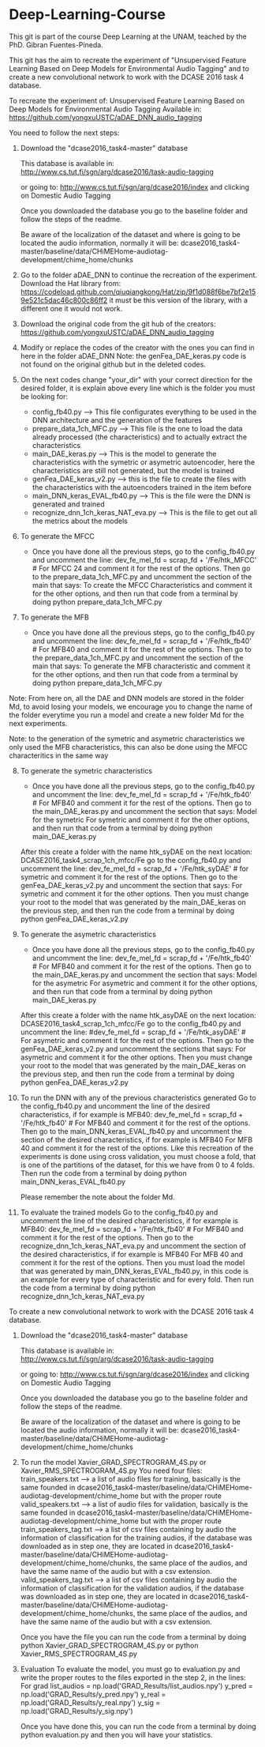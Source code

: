 # Deep-Learning-Course
This git is part of the course Deep Learning at the UNAM, teached by the PhD. Gibran Fuentes-Pineda.

This git has the aim to recreate the experiment of "Unsupervised Feature Learning Based on Deep Models for Environmental Audio Tagging" and to create a new convolutional network to work with the DCASE 2016 task 4 database.

To recreate the experiment of: 
Unsupervised Feature Learning Based on Deep Models for Environmental Audio Tagging
Available in: https://github.com/yongxuUSTC/aDAE_DNN_audio_tagging

You need to follow the next steps:

1. Download the "dcase2016_task4-master" database	

	This database is available in: 
	http://www.cs.tut.fi/sgn/arg/dcase2016/task-audio-tagging

	or going to: http://www.cs.tut.fi/sgn/arg/dcase2016/index and clicking on Domestic Audio Tagging

	Once you downloaded the database you go to the baseline folder and follow the steps of the readme.

	Be aware of the localization of the dataset and where is going to be located the audio information, normally it will be:
	dcase2016_task4-master/baseline/data/CHiMEHome-audiotag-development/chime_home/chunks

2. Go to the folder aDAE_DNN to continue the recreation of the experiment.
	Download the Hat library from:
	https://codeload.github.com/qiuqiangkong/Hat/zip/9f1d088f6be7bf2e159e521c5dac46c800c86ff2
	it must be this version of the library, with a different one it would not work.

3. Download the original code from the git hub of the creators:
	https://github.com/yongxuUSTC/aDAE_DNN_audio_tagging

4. Modify or replace the codes of the creator with the ones you can find in here in the folder aDAE_DNN
	Note: the genFea_DAE_keras.py code is not found on the original github but in the deleted codes.

5. On the next codes change "your_dir" with your correct direction for the desired folder, it is explain above every line which is the folder you must be looking for:
	* config_fb40.py --> This file configurates everything to be used in the DNN architecture and the generation of the features
	* prepare_data_1ch_MFC.py --> This file is the one to load the data already processed (the characteristics) and to actually extract the characteristics
	* main_DAE_keras.py --> This is the model to generate the characteristics with the symetric or asymetric autoencoder, here the characteristics are still not generated, but the model is trained
	* genFea_DAE_keras_v2.py --> this is the file to create the files with the characteristics with the autoencoders trained in the item before
	* main_DNN_keras_EVAL_fb40.py --> This is the file were the DNN is generated and trained
	* recognize_dnn_1ch_keras_NAT_eva.py --> This is the file to get out all the metrics about the models

6. To generate the MFCC
	* Once you have done all the previous steps, go to the config_fb40.py and uncomment the line:
	dev_fe_mel_fd = scrap_fd + '/Fe/htk_MFCC'	 	# For MFCC 24 
	and comment it for the rest of the options.
	Then go to the prepare_data_1ch_MFC.py and uncomment the section of the main that says:
	To create the MFCC Characteristics
	and comment it for the other options, and then run that code from a terminal by doing python prepare_data_1ch_MFC.py

7. To generate the MFB
	* Once you have done all the previous steps, go to the config_fb40.py and uncomment the line:
	dev_fe_mel_fd = scrap_fd + '/Fe/htk_fb40' 		# For MFB40
	and comment it for the rest of the options.
	Then go to the prepare_data_1ch_MFC.py and uncomment the section of the main that says:
	To generate the MFB characteristic
	and comment it for the other options, and then run that code from a terminal by doing python prepare_data_1ch_MFC.py

Note: From here on, all the DAE and DNN models are stored in the folder Md, to avoid losing your models, we encourage you to change the name of the folder everytime you run a model and create a new folder Md for the next experiments.

Note: to the generation of the symetric and asymetric characteristics we only used the MFB characteristics, this can also be done using the MFCC characteritics in the same way

8. To generate the symetric characteristics
	* Once you have done all the previous steps, go to the config_fb40.py and uncomment the line:
	dev_fe_mel_fd = scrap_fd + '/Fe/htk_fb40' 		# For MFB40
	and comment it for the rest of the options.
	Then go to the main_DAE_keras.py and uncomment the section that says:
	Model for the symetric
	For symetric
	and comment it for the other options, and then run that code from a terminal by doing python main_DAE_keras.py

	After this create a folder with the name htk_syDAE on the next location:
	DCASE2016_task4_scrap_1ch_mfcc/Fe
	go to the config_fb40.py and uncomment the line:
	dev_fe_mel_fd = scrap_fd + '/Fe/htk_syDAE'		# for symetric
	and comment it for the rest of the options.
	Then go to the genFea_DAE_keras_v2.py and uncomment the section that says:
	For symetric
	and comment it for the other options. Then you must change your root to the model that was generated by the main_DAE_keras on the previous step, and then run the code from a terminal by doing python genFea_DAE_keras_v2.py

9. To generate the asymetric characteristics
	* Once you have done all the previous steps, go to the config_fb40.py and uncomment the line:
	dev_fe_mel_fd = scrap_fd + '/Fe/htk_fb40' 		# For MFB40
	and comment it for the rest of the options.
	Then go to the main_DAE_keras.py and uncomment the section that says:
	Model for the asymetric
	For asymetric
	and comment it for the other options, and then run that code from a terminal by doing python main_DAE_keras.py

	After this create a folder with the name htk_asyDAE on the next location:
	DCASE2016_task4_scrap_1ch_mfcc/Fe
	go to the config_fb40.py and uncomment the line:
	#dev_fe_mel_fd = scrap_fd + '/Fe/htk_asyDAE'	# For asymetric
	and comment it for the rest of the options.
	Then go to the genFea_DAE_keras_v2.py and uncomment the sections that says:
	For asymetric
	and comment it for the other options. Then you must change your root to the model that was generated by the main_DAE_keras on the previous step, and then run the code from a terminal by doing python genFea_DAE_keras_v2.py

10. To run the DNN with any of the previous characteristics generated
	Go to the config_fb40.py and uncomment the line of the desired characteristics, if for example is MFB40:
	dev_fe_mel_fd = scrap_fd + '/Fe/htk_fb40' 		# For MFB40
	and comment it for the rest of the options.
	Then go to the main_DNN_keras_EVAL_fb40.py and uncomment the section of the desired characteristics, if for example is MFB40 
	For MFB 40 
	and comment it for the rest of the options.
	Like this recreation of the experiments is done using cross validation, you must choose a fold, that is one of the partitions of the dataset, for this we have from 0 to 4 folds.
	Then run the code from a terminal by doing python main_DNN_keras_EVAL_fb40.py

	Please remember the note about the folder Md.

11. To evaluate the trained models
	Go to the config_fb40.py and uncomment the line of the desired characteristics, if for example is MFB40:
	dev_fe_mel_fd = scrap_fd + '/Fe/htk_fb40' 		# For MFB40
	and comment it for the rest of the options.
	Then go to the recognize_dnn_1ch_keras_NAT_eva.py and uncomment the section of the desired characteristics, if for example is MFB40 
	For MFB 40 
	and comment it for the rest of the options.
	Then you must load the model that was generated by main_DNN_keras_EVAL_fb40.py, in this code is an example for every type of characteristic and for every fold.
	Then run the code from a terminal by doing python recognize_dnn_1ch_keras_NAT_eva.py


To create a new convolutional network to work with the DCASE 2016 task 4 database.

1. Download the "dcase2016_task4-master" database	

	This database is available in: 
	http://www.cs.tut.fi/sgn/arg/dcase2016/task-audio-tagging

	or going to: http://www.cs.tut.fi/sgn/arg/dcase2016/index and clicking on Domestic Audio Tagging

	Once you downloaded the database you go to the baseline folder and follow the steps of the readme.

	Be aware of the localization of the dataset and where is going to be located the audio information, normally it will be:
	dcase2016_task4-master/baseline/data/CHiMEHome-audiotag-development/chime_home/chunks

2. To run the model Xavier_GRAD_SPECTROGRAM_4S.py or Xavier_RMS_SPECTROGRAM_4S.py
	You need four files:
	train_speakers.txt --> a list of audio files for training, basically is the same founded in dcase2016_task4-master/baseline/data/CHiMEHome-audiotag-development/chime_home but with the proper route
	valid_speakers.txt --> a list of audio files for validation, basically is the same founded in dcase2016_task4-master/baseline/data/CHiMEHome-audiotag-development/chime_home but with the proper route
	train_speakers_tag.txt --> a list of csv files containing by audio the information of classification for the training audios, if the database was downloaded as in step one, they are located in dcase2016_task4-master/baseline/data/CHiMEHome-audiotag-development/chime_home/chunks, the same place of the audios, and have the same name of the audio but with a csv extension.
	valid_speakers_tag.txt --> a list of csv files containing by audio the information of classification for the validation audios, if the database was downloaded as in step one, they are located in dcase2016_task4-master/baseline/data/CHiMEHome-audiotag-development/chime_home/chunks, the same place of the audios, and have the same name of the audio but with a csv extension.

	Once you have the file you can run the code from a terminal by doing python Xavier_GRAD_SPECTROGRAM_4S.py or python Xavier_RMS_SPECTROGRAM_4S.py

3. Evaluation
	To evaluate the model, you must go to evaluation.py and write the proper routes to the files exported in the step 2, in the lines:
	For grad
    list_audios = np.load('GRAD_Results/list_audios.npy')
    y_pred = np.load('GRAD_Results/y_pred.npy')
    y_real = np.load('GRAD_Results/y_real.npy')
    y_sig = np.load('GRAD_Results/y_sig.npy')

    Once you have done this, you can run the code from a terminal by doing python evaluation.py and then you will have your statistics.


